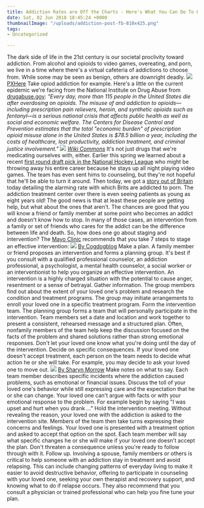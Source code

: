 ```yaml
---
title: Addiction Rates are Off the Charts - Here's What You Can Do To Help
date: Sat, 02 Jun 2018 18:45:24 +0000
thumbnailImage: "/uploads/addiction-post-fb-810x425.png"
tags:
- Uncategorized

---
```

The dark side of life in the 21st century is our societal proclivity toward addiction. From alcohol and opioids to video games, overeating, and porn, we live in a time where there's a virtual cafeteria of addictions to choose from. While some may be seen as benign, others are downright deadly. ![](http://newsattorneys.staging.wpengine.com/wp-content/uploads/2018/06/porn-addiction-pxhere-1024x683.jpg) [PXHere](https://pxhere.com/en/photo/851941) Take opiod addiction for example. Here's a little on the current epidemic we're facing from the National Institute on Drug Abuse from [drugabuse.gov](https://www.drugabuse.gov/drugs-abuse/opioids/opioid-overdose-crisis): _"Every day, more than 115 people in the United States die after overdosing on opioids. The misuse of and addiction to opioids—including prescription pain relievers, heroin, and synthetic opioids such as fentanyl—is a serious national crisis that affects public health as well as social and economic welfare. The Centers for Disease Control and Prevention estimates that the total "economic burden" of prescription opioid misuse alone in the United States is $78.5 billion a year, including the costs of healthcare, lost productivity, addiction treatment, and criminal justice involvement."_ ![](http://newsattorneys.staging.wpengine.com/wp-content/uploads/2018/06/fentanyl-patch-1024x683.jpg) _[Wiki Commons](https://commons.wikimedia.org/wiki/File:Fentanyl_patch_packages.jpg)_ It's not just drugs that we're medicating ourselves with, either. Earlier this spring we learned about a recent [first round draft pick in the National Hockey League](https://www.cbssports.com/nhl/news/a-top-pick-of-a-prominent-nhl-team-is-reportedly-ruining-his-career-over-a-video-game-addiction/) who might be throwing away his entire career because he stays up all night playing video games. The team has even sent hims to counseling, but they're not hopeful that he'll be able to turn it around. Then today, we got a [story out of Britain](https://www.dailystar.co.uk/news/latest-news/706855/porn-addiction-clinic-physical-dependency-london-harley-street) today detailing the alarming rate with which Brits are addicted to porn. The addiction treatment center over there is even seeing patients as young as eight years old! The good news is that at least these people are getting help, but what about the ones that aren't. The chances are good that you will know a friend or family member at some point who becomes an addict and doesn't know how to stop. In many of those cases, an intervention from a family or set of friends who cares for the addict can be the difference between life and death. So, how does one go about staging and intervention? The [Mayo Clinic](https://www.mayoclinic.org/diseases-conditions/mental-illness/in-depth/intervention/art-20047451) recommends that you take 7 steps to stage an effective intervention: ![](http://newsattorneys.staging.wpengine.com/wp-content/uploads/2018/06/family-discussion-1024x682.jpg) [By Cogdogblog](https://www.flickr.com/photos/cogdog/22598977911) Make a plan. A family member or friend proposes an intervention and forms a planning group. It's best if you consult with a qualified professional counselor, an addiction professional, a psychologist, a mental health counselor, a social worker or an interventionist to help you organize an effective intervention. An intervention is a highly charged situation with the potential to cause anger, resentment or a sense of betrayal. Gather information. The group members find out about the extent of your loved one's problem and research the condition and treatment programs. The group may initiate arrangements to enroll your loved one in a specific treatment program. Form the intervention team. The planning group forms a team that will personally participate in the intervention. Team members set a date and location and work together to present a consistent, rehearsed message and a structured plan. Often, nonfamily members of the team help keep the discussion focused on the facts of the problem and shared solutions rather than strong emotional responses. Don't let your loved one know what you're doing until the day of the intervention. Decide on specific consequences. If your loved one doesn't accept treatment, each person on the team needs to decide what action he or she will take. For example, you may decide to ask your loved one to move out. ![](http://newsattorneys.staging.wpengine.com/wp-content/uploads/2018/06/group-hug-1024x682.jpg) [By Sharyn Morrow](https://www.flickr.com/photos/sharynmorrow/1923985105) Make notes on what to say. Each team member describes specific incidents where the addiction caused problems, such as emotional or financial issues. Discuss the toll of your loved one's behavior while still expressing care and the expectation that he or she can change. Your loved one can't argue with facts or with your emotional response to the problem. For example begin by saying "I was upset and hurt when you drank …" Hold the intervention meeting. Without revealing the reason, your loved one with the addiction is asked to the intervention site. Members of the team then take turns expressing their concerns and feelings. Your loved one is presented with a treatment option and asked to accept that option on the spot. Each team member will say what specific changes he or she will make if your loved one doesn't accept the plan. Don't threaten a consequence unless you're ready to follow through with it. Follow up. Involving a spouse, family members or others is critical to help someone with an addiction stay in treatment and avoid relapsing. This can include changing patterns of everyday living to make it easier to avoid destructive behavior, offering to participate in counseling with your loved one, seeking your own therapist and recovery support, and knowing what to do if relapse occurs. They also recommend that you consult a physician or trained professional who can help you fine tune your plan.